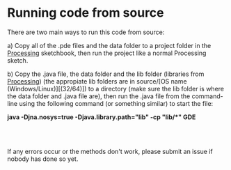 # Running code from source

There are two main ways to run this code from source:

a) Copy all of the .pde files and the data folder to a project folder in the [Processing](https://www.processing.org/) sketchbook, then run the project like a normal Processing sketch.

b) Copy the .java file, the data folder and the lib folder (libraries from [Processing](https://www.processing.org/)) (the appropiate lib folders are in source/[OS name (Windows/Linux)][(32/64)]) to a directory (make sure the lib folder is where the data folder and .java file are), then run the .java file from the command-line using the following command (or something similar) to start the file:

<b>java -Djna.nosys=true -Djava.library.path="lib" -cp "lib/*" GDE</b>

<br></br>

If any errors occur or the methods don't work, please submit an issue if nobody has done so yet.
